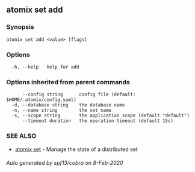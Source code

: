 ## atomix set add



### Synopsis



```
atomix set add <value> [flags]
```

### Options

```
  -h, --help   help for add
```

### Options inherited from parent commands

```
      --config string      config file (default: $HOME/.atomix/config.yaml)
  -d, --database string    the database name
  -n, --name string        the set name
  -s, --scope string       the application scope (default "default")
      --timeout duration   the operation timeout (default 15s)
```

### SEE ALSO

* [atomix set](atomix_set.md)	 - Manage the state of a distributed set

###### Auto generated by spf13/cobra on 8-Feb-2020

